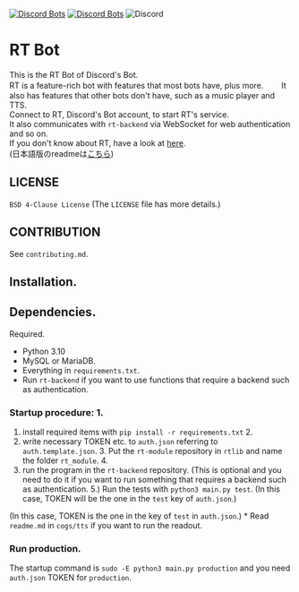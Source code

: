 [![Discord Bots](https://top.gg/api/widget/status/716496407212589087.svg)](https://top.gg/bot/716496407212589087) [![Discord Bots](https://top.gg/api/widget/servers/716496407212589087.svg)](https://top.gg/bot/716496407212589087) ![Discord](https://img.shields.io/discord/718641964672876614?label=support&logo=discord)
# RT Bot
This is the RT Bot of Discord's Bot.  
RT is a feature-rich bot with features that most bots have, plus more.　　
It also has features that other bots don't have, such as a music player and TTS.  
Connect to RT, Discord's Bot account, to start RT's service.  
It also communicates with `rt-backend` via WebSocket for web authentication and so on.  
If you don't know about RT, have a look at [here](https://rt-bot.com).  
(日本語版のreadmeは[こちら](https://github.com/RT-Team/rt-bot/blob/main/readme.ja.md))

## LICENSE
`BSD 4-Clause License` (The `LICENSE` file has more details.)

## CONTRIBUTION
See `contributing.md`.

## Installation.
## Dependencies.
Required.

* Python 3.10
* MySQL or MariaDB.
* Everything in `requirements.txt`.
* Run `rt-backend` if you want to use functions that require a backend such as authentication.
### Startup procedure: 1.
1. install required items with `pip install -r requirements.txt` 2.
2. write necessary TOKEN etc. to `auth.json` referring to `auth.template.json`. 3.
Put the `rt-module` repository in `rtlib` and name the folder `rt_module`. 4.
4. run the program in the `rt-backend` repository.
   (This is optional and you need to do it if you want to run something that requires a backend such as authentication. 5.)
Run the tests with `python3 main.py test`.
   (In this case, TOKEN will be the one in the `test` key of `auth.json`.)

(In this case, TOKEN is the one in the key of `test` in `auth.json`.) * Read `readme.md` in `cogs/tts` if you want to run the readout.
### Run production.
The startup command is `sudo -E python3 main.py production` and you need `auth.json` TOKEN for `production`.

